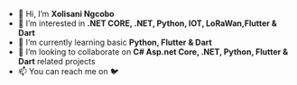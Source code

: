 - 👋 Hi, I’m **Xolisani Ngcobo**
- 👀 I’m interested in **.NET CORE, .NET, Python, IOT, LoRaWan,Flutter & Dart**
- 🌱 I’m currently learning basic **Python, Flutter & Dart**
- 💞️ I’m looking to collaborate on **C# Asp.net Core, .NET, Python, Flutter & Dart** related projects
- 📫 You can reach me on 🐦 

<!---
Xolsann722/Xolsann722 is a ✨ special ✨ repository because its `README.md` (this file) appears on your GitHub profile.
You can click the Preview link to take a look at your changes.
--->
